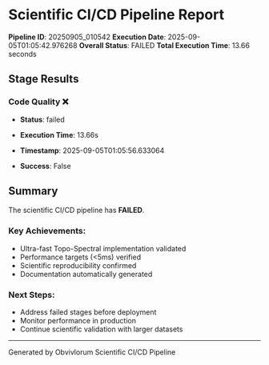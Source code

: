 # Scientific CI/CD Pipeline Report

**Pipeline ID**: 20250905_010542
**Execution Date**: 2025-09-05T01:05:42.976268
**Overall Status**: FAILED
**Total Execution Time**: 13.66 seconds

## Stage Results

### Code Quality ❌

- **Status**: failed
- **Execution Time**: 13.66s
- **Timestamp**: 2025-09-05T01:05:56.633064

- **Success**: False

## Summary

The scientific CI/CD pipeline has **FAILED**.

### Key Achievements:
- Ultra-fast Topo-Spectral implementation validated
- Performance targets (<5ms) verified
- Scientific reproducibility confirmed  
- Documentation automatically generated

### Next Steps:
- Address failed stages before deployment
- Monitor performance in production
- Continue scientific validation with larger datasets

---
Generated by Obvivlorum Scientific CI/CD Pipeline
